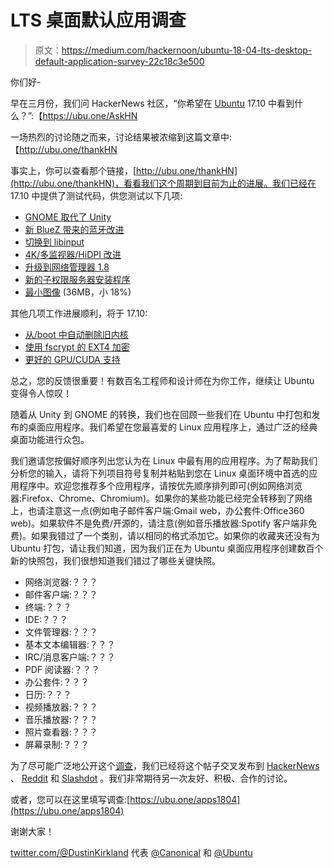 # LTS 桌面默认应用调查

> 原文：<https://medium.com/hackernoon/ubuntu-18-04-lts-desktop-default-application-survey-22c18c3e500>

你们好-

早在三月份，我们问 HackerNews 社区，“你希望在 [Ubuntu](https://hackernoon.com/tagged/ubuntu) 17.10 中看到什么？”:【https://ubu.one/AskHN 

一场热烈的讨论随之而来，讨论结果被浓缩到这篇文章中:【http://ubu.one/thankHN

事实上，你可以查看那个链接，[http://ubu.one/thankHN](http://ubu.one/thankHN)，看看我们这个周期到目前为止的进展。我们已经在 17.10 中提供了测试代码，供您测试以下几项:

*   [GNOME 取代了 Unity](https://insights.ubuntu.com/2017/04/05/growing-ubuntu-for-cloud-and-iot-rather-than-phone-and-convergence/)
*   [新 BlueZ 带来的蓝牙改进](https://launchpad.net/ubuntu/+source/bluez)
*   [切换到 libinput](https://launchpad.net/ubuntu/+source/libinput)
*   [4K/多监视器/HiDPI 改进](http://ubu.one/hiDpi)
*   [升级到网络管理器 1.8](https://launchpad.net/ubuntu/+source/network-manager)
*   [新的子权限服务器安装程序](http://cdimage.ubuntu.com/ubuntu-server/daily-live/current/)
*   [最小图像](http://cdimage.ubuntu.com/ubuntu-base/daily/current/) (36MB，小 18%)

其他几项工作进展顺利，将于 17.10:

*   [从/boot 中自动删除旧内核](https://launchpad.net/ubuntu/+source/unattended-upgrades)
*   [使用 fscrypt 的 EXT4 加密](https://launchpad.net/~ubuntu-security/+archive/ubuntu/ubuntu-security-staging)
*   [更好的 GPU/CUDA 支持](/intuitionmachine/how-we-commoditized-gpus-for-kubernetes-7131f3e9231f)

总之，您的反馈很重要！有数百名工程师和设计师在为你工作，继续让 Ubuntu 变得令人惊叹！

随着从 Unity 到 GNOME 的转换，我们也在回顾一些我们在 Ubuntu 中打包和发布的桌面应用程序。我们希望在您最喜爱的 Linux 应用程序上，通过广泛的经典桌面功能进行众包。

我们邀请您按偏好顺序列出您认为在 Linux 中最有用的应用程序。为了帮助我们分析您的输入，请将下列项目符号复制并粘贴到您在 Linux 桌面环境中首选的应用程序中。欢迎您推荐多个应用程序，请按优先顺序排列即可(例如网络浏览器:Firefox、Chrome、Chromium)。如果你的某些功能已经完全转移到了网络上，也请注意这一点(例如电子邮件客户端:Gmail web，办公套件:Office360 web)。如果软件不是免费/开源的，请注意(例如音乐播放器:Spotify 客户端非免费)。如果我错过了一个类别，请以相同的格式添加它。如果你的收藏夹还没有为 Ubuntu 打包，请让我们知道，因为我们正在为 Ubuntu 桌面应用程序创建数百个新的快照包，我们很想知道我们错过了哪些关键快照。

*   网络浏览器:？？？
*   邮件客户端:？？？
*   终端:？？？
*   IDE:？？？
*   文件管理器:？？？
*   基本文本编辑器:？？？
*   IRC/消息客户端:？？？
*   PDF 阅读器:？？？
*   办公套件:？？？
*   日历:？？？
*   视频播放器:？？？
*   音乐播放器:？？？
*   照片查看器:？？？
*   屏幕录制:？？？

为了尽可能广泛地公开这个[调查](https://hackernoon.com/tagged/servey)，我们已经将这个帖子交叉发布到 [HackerNews](https://news.ycombinator.com/item?id=14819508) 、 [Reddit](https://www.reddit.com/r/Ubuntu/comments/6on93z/ubuntu_1804_lts_desktop_default_application_survey/) 和 [Slashdot](https://news.slashdot.org/story/17/07/21/1258245/ask-slashdot-ubuntu-1804-lts-desktop-default-application-survey) 。我们非常期待另一次友好、积极、合作的讨论。

或者，您可以在这里填写调查:[https://ubu.one/apps1804](https://ubu.one/apps1804)

谢谢大家！

[twitter.com/@DustinKirkland](http://twitter.com/@DustinKirkland)
代表 [@Canonical](http://twitter.com/Canonical) 和 [@Ubuntu](http://twitter.com/Ubuntu)